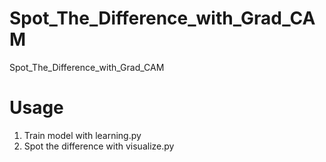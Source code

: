 # Spot_The_Difference_with_Grad_CAM
Spot_The_Difference_with_Grad_CAM

# Usage
1. Train model with learning.py
2. Spot the difference with visualize.py
